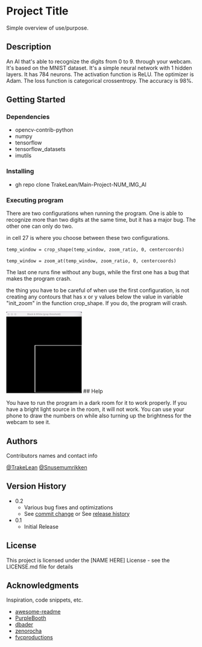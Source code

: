 # Project Title

Simple overview of use/purpose.

## Description

An AI that's able to recognize the digits from 0 to 9. through your webcam. It's based on the MNIST dataset. It's a simple neural network with 1 hidden layers. It has 784 neurons. The activation function is ReLU. The optimizer is Adam. The loss function is categorical crossentropy. The accuracy is 98%.

## Getting Started

### Dependencies

* opencv-contrib-python 
* numpy
* tensorflow
* tensorflow_datasets
* imutils

### Installing

* gh repo clone TrakeLean/Main-Project-NUM_IMG_AI

### Executing program

There are two configurations when running the program. One is able to recognize more than two digits at the same time, but it has a major bug. The other one can only do two.

in cell 27 is where you choose between these two configurations.
```
temp_window = crop_shape(temp_window, zoom_ratio, 0, centercoords)
```
```
temp_window = zoom_at(temp_window, zoom_ratio, 0, centercoords)
```
The last one runs fine without any bugs, while the first one has a bug that makes the program crash.

the thing you have to be careful of when use the first configuration, is not creating any contours that has x or y values below the value in variable "init_zoom" in the function crop_shape. If you do, the program will crash.

<img src="readmeImgs/boundaries.png" width="200">
## Help

You have to run the program in a dark room for it to work properly. If you have a bright light source in the room, it will not work. You can use your phone to draw the numbers on while also turning up the brightness for the webcam to see it.



## Authors

Contributors names and contact info

[@TrakeLean](https://github.com/TrakeLean)
[@Snusemumrikken](https://github.com/Snusemumrikken)

## Version History

* 0.2
    * Various bug fixes and optimizations
    * See [commit change]() or See [release history]()
* 0.1
    * Initial Release

## License

This project is licensed under the [NAME HERE] License - see the LICENSE.md file for details

## Acknowledgments

Inspiration, code snippets, etc.
* [awesome-readme](https://github.com/matiassingers/awesome-readme)
* [PurpleBooth](https://gist.github.com/PurpleBooth/109311bb0361f32d87a2)
* [dbader](https://github.com/dbader/readme-template)
* [zenorocha](https://gist.github.com/zenorocha/4526327)
* [fvcproductions](https://gist.github.com/fvcproductions/1bfc2d4aecb01a834b46)